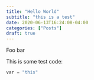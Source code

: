 ```yaml
---
title: "Hello World"
subtitle: "this is a test"
date: 2020-06-13T16:24:08-04:00
categories: ["Posts"]
draft: true
---
```


Foo bar 

This is some test code:
```py
var = "this"
```